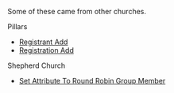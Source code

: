 Some of these came from other churches.

Pillars
- [Registrant Add](https://github.com/PillarsForRock/CustomWorkflowActions/blob/15c164b16c8ae778679a41a6e41b00189f0c3b4f/rocks.pillars.WorkflowActions/Workflow/Action/Events/RegistrantAdd.cs)
- [Registration Add](https://github.com/PillarsForRock/CustomWorkflowActions/blob/15c164b16c8ae778679a41a6e41b00189f0c3b4f/rocks.pillars.WorkflowActions/Workflow/Action/Events/RegistrationAdd.cs)

Shepherd Church
- [Set Attribute To Round Robin Group Member](https://github.com/ShepherdDev/workflow-actions/blob/2a3c1ba7f2b43f56401272cbd1e5960b787a219a/SetAttributeToRoundRobinGroupMember.cs)